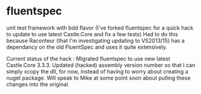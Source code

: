 # fluentspec

unit test framework with bdd flavor (I've forked fluentspec for a quick hack to update to use latest Castle.Core and fix a few tests) Had to do this because Raconteur (that I'm investigating updating to VS2013/15) has a dependancy on the old FluentSpec and uses it quite extensively.


Current status of the hack : Migrated fluentspec to use new latest Castle.Core 3.3.3. Updated (hacked) assembly version number so that I can simply xcopy the dll, for now, instead of having to worry about creating a nuget package. Will speak to Mike at some point soon about pulling these changes into the original.
